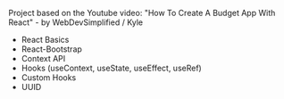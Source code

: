 Project based on the Youtube video: "How To Create A Budget App With React" - by WebDevSimplified / Kyle

- React Basics
- React-Bootstrap
- Context API
- Hooks (useContext, useState, useEffect, useRef)
- Custom Hooks
- UUID

